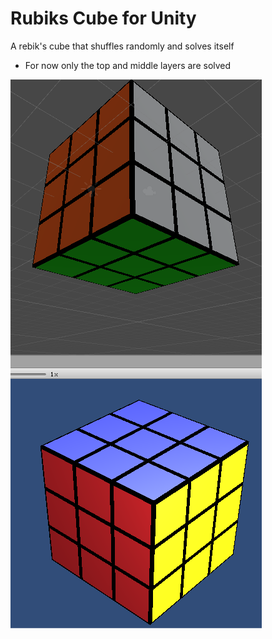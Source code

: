 # Rubiks Cube for Unity

A rebik's cube that shuffles randomly and solves itself

* For now only the top and middle layers are solved

![alt-text](https://github.com/TheRomanOne/Rubiks-Cube/blob/master/rub.PNG?raw=true)
